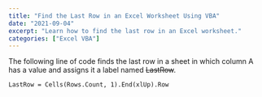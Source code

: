 ```yaml
---
title: "Find the Last Row in an Excel Worksheet Using VBA"
date: "2021-09-04"
excerpt: "Learn how to find the last row in an Excel worksheet."
categories: ["Excel VBA"]
---
```


The following line of code finds the last row in a sheet in which column A has a value and assigns it a label named ~~LastRow~~.

```vb {numberLines}
LastRow = Cells(Rows.Count, 1).End(xlUp).Row
```
